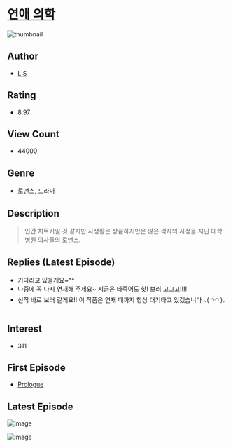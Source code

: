 # [연애 의학](https://comic.naver.com/bestChallenge/list?titleId=792013)
![thumbnail](https://image-comic.pstatic.net/user_contents_data/challenge_comic/2022/07/01/354372/thumbnail_202x1640ea8dea9_3cf1_4a59_b478_1a506bb2ebc9_00003094.JPEG)

## Author
- [LIS](https://comic.naver.com/artistTitle?id=354372)

## Rating
- 8.97

## View Count
- 44000

## Genre
- 로맨스, 드라마

## Description
> 인간 치트키일 것 같지만 사생활은 상큼하지만은 않은 각자의 사정을 지닌 대학병원 의사들의 로맨스.

## Replies (Latest Episode)
- 기다리고 있을게요~^^
- 나중에 꼭 다시 연재해 주세요~ 지금은 타죽어도 핫! 보러 고고고!!!!
- 신작 바로 보러 갈게요!! 이 작품은 연재 때까지 항상 대기타고 있겠습니다 ⸜( ◜࿁◝ )⸝

## Interest
- 311

## First Episode
- [Prologue](https://comic.naver.com/bestChallenge/detail?titleId=792013&no=1)

## Latest Episode
![image](https://image-comic.pstatic.net/user_contents_data/challenge_comic/2023/03/09/354372/upload_3977352897710286129.jpeg)

![image](https://image-comic.pstatic.net/user_contents_data/challenge_comic/2023/03/09/354372/upload_7365979355059609954.jpeg)
